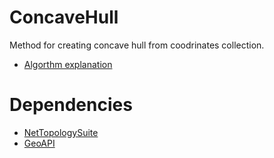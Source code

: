 # ConcaveHull
Method for creating concave hull from coodrinates collection.
* [Algorthm explanation](http://citeseerx.ist.psu.edu/viewdoc/download;jsessionid=206E5E9482628B2A56D1AA5284C67443?doi=10.1.1.676.6258&rep=rep1&type=pdf)

# Dependencies
* [NetTopologySuite](https://github.com/NetTopologySuite/NetTopologySuite)
* [GeoAPI](https://github.com/NetTopologySuite/GeoAPI)
